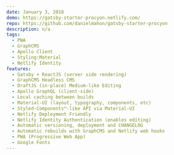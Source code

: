 ```yaml
---
date: January 3, 2018
demo: https://gatsby-starter-procyon.netlify.com/
repo: https://github.com/danielmahon/gatsby-starter-procyon
description: n/a
tags:
  - PWA
  - GraphCMS
  - Apollo Client
  - Styling:Material
  - Netlify Identity
features:
  - Gatsby + ReactJS (server side rendering)
  - GraphCMS Headless CMS
  - DraftJS (in-place) Medium-like Editing
  - Apollo GraphQL (client-side)
  - Local caching between builds
  - Material-UI (layout, typography, components, etc)
  - Styled-Components™-like API via Material-UI
  - Netlify Deployment Friendly
  - Netlify Identity Authentication (enables editing)
  - Automatic versioning, deployment and CHANGELOG
  - Automatic rebuilds with GraphCMS and Netlify web hooks
  - PWA (Progressive Web App)
  - Google Fonts
---
```

